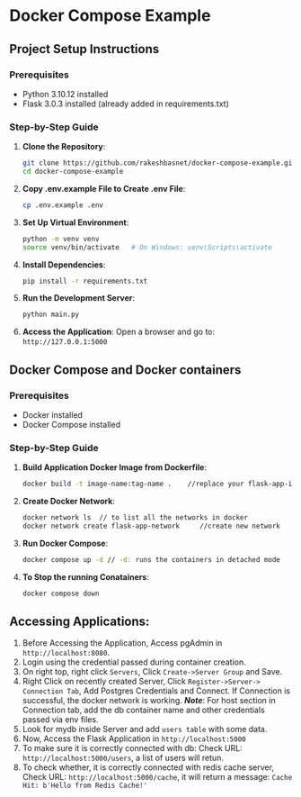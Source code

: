 # Docker Compose Example

## Project Setup Instructions

### Prerequisites
- Python 3.10.12 installed
- Flask 3.0.3 installed (already added in requirements.txt)

### Step-by-Step Guide

1. **Clone the Repository**:
   ```bash
   git clone https://github.com/rakeshbasnet/docker-compose-example.git
   cd docker-compose-example

2. **Copy .env.example File to Create .env File**:
    ```bash
    cp .env.example .env

2. **Set Up Virtual Environment**:
   ```bash
   python -m venv venv
   source venv/bin/activate   # On Windows: venv\Scripts\activate

3. **Install Dependencies**:
   ```bash
   pip install -r requirements.txt
   

5. **Run the Development Server**:
   ```bash
   python main.py

6. **Access the Application**:
   Open a browser and go to: `http://127.0.0.1:5000`


## Docker Compose and Docker containers

### Prerequisites
- Docker installed
- Docker Compose installed

### Step-by-Step Guide

1. **Build Application Docker Image from Dockerfile**:
    ```bash
    docker build -t image-name:tag-name .    //replace your flask-app-image-name and tag name

2. **Create Docker Network**:
    ```bash
    docker network ls  // to list all the networks in docker
    docker network create flask-app-network     //create new network

3. **Run Docker Compose**:
    ```bash
    docker compose up -d // -d: runs the containers in detached mode

4. **To Stop the running Conatainers**:
    ```bash
    docker compose down

## Accessing Applications:
1. Before Accessing the Application, Access pgAdmin in `http://localhost:8080`.
2. Login using the credential passed during container creation.
3. On right top, right click `Servers`, Click `Create->Server Group` and Save.
4. Right Click on recently created Server, Click `Register->Server-> Connection Tab`, Add Postgres Credentials and Connect. If Connection is successful, the docker network is working.
***Note***: For host section in Connection tab, add the db container name and other credentials passed via env files.
5. Look for mydb inside Server and add `users table` with some data.
6. Now, Access the Flask Application in `http://localhost:5000`
7. To make sure it is correctly connected with db:
Check URL: `http://localhost:5000/users`, a list of users will retun.
8. To check whether, it is correctly connected with redis cache server,
Check URL: `http://localhost:5000/cache`, it will return a message: `Cache Hit: b'Hello from Redis Cache!'`